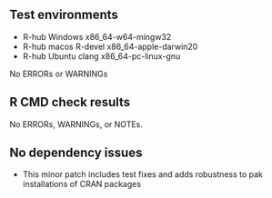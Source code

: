## Test environments
- R-hub Windows x86_64-w64-mingw32
- R-hub macos R-devel x86_64-apple-darwin20
- R-hub Ubuntu clang x86_64-pc-linux-gnu

No ERRORs or WARNINGs

## R CMD check results
No ERRORs, WARNINGs, or NOTEs. 
  
## No dependency issues

* This minor patch includes test fixes and adds robustness to pak installations of CRAN packages
